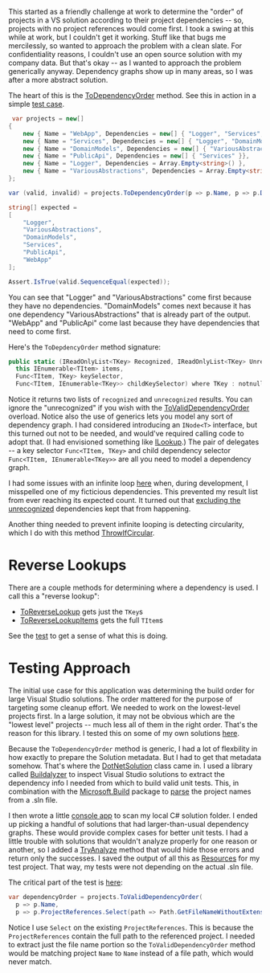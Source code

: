 This started as a friendly challenge at work to determine the "order" of projects in a VS solution according to their project dependencies -- so, projects with no project references would come first. I took a swing at this while at work, but I couldn't get it working. Stuff like that bugs me mercilessly, so wanted to approach the problem with a clean slate. For confidentiality reasons, I couldn't use an open source solution with my company data. But that's okay -- as I wanted to approach the problem generically anyway. Dependency graphs show up in many areas, so I was after a more abstract solution.

The heart of this is the [ToDependencyOrder](https://github.com/adamfoneil/Dependencies/blob/master/Dependency.Abstractions/Extensions.cs#L5) method. See this in action in a simple [test case](https://github.com/adamfoneil/Dependencies/blob/master/Testing/DependencyCases.cs#L9).

```csharp
 var projects = new[]
{
    new { Name = "WebApp", Dependencies = new[] { "Logger", "Services", "DomainModels" }},
    new { Name = "Services", Dependencies = new[] { "Logger", "DomainModels" }},
    new { Name = "DomainModels", Dependencies = new[] { "VariousAbstractions" }},
    new { Name = "PublicApi", Dependencies = new[] { "Services" }},
    new { Name = "Logger", Dependencies = Array.Empty<string>() },
    new { Name = "VariousAbstractions", Dependencies = Array.Empty<string>() }
};

var (valid, invalid) = projects.ToDependencyOrder(p => p.Name, p => p.Dependencies);

string[] expected =
[
    "Logger",
    "VariousAbstractions",
    "DomainModels",
    "Services",
    "PublicApi",
    "WebApp"
];

Assert.IsTrue(valid.SequenceEqual(expected));
```
You can see that "Logger" and "VariousAbstractions" come first because they have no dependencies. "DomainModels" comes next because it has one dependency "VariousAbstractions" that is already part of the output. "WebApp" and "PublicApi" come last because they have dependencies that need to come first.

Here's the `ToDepdencyOrder` method signature:

```csharp
public static (IReadOnlyList<TKey> Recognized, IReadOnlyList<TKey> Unrecognized) ToDependencyOrder<TItem, TKey>(
  this IEnumerable<TItem> items,
  Func<TItem, TKey> keySelector,
  Func<TItem, IEnumerable<TKey>> childKeySelector) where TKey : notnull
```
Notice it returns two lists of `recognized` and `unrecognized` results. You can ignore the "unrecognized" if you wish with the [ToValidDependencyOrder](https://github.com/adamfoneil/Dependencies/blob/master/Dependency.Abstractions/Extensions.cs#L51) overload. Notice also the use of generics lets you model any sort of dependency graph. I had considered introducing an `INode<T>` interface, but this turned out not to be needed, and would've required calling code to adopt that. (I had envisioned something like [ILookup](https://learn.microsoft.com/en-us/dotnet/api/system.linq.ilookup-2?view=net-8.0).) The pair of delegates -- a key selector `Func<TItem, TKey>` and child dependency selector `Func<TItem, IEnumerable<TKey>>` are all you need to model a dependency graph.

I had some issues with an infinite loop [here](https://github.com/adamfoneil/Dependencies/blob/master/Dependency.Abstractions/Extensions.cs#L23) when, during development, I misspelled one of my ficticious dependencies. This prevented my result list from ever reaching its expected count. It turned out that [excluding the unrecognized](https://github.com/adamfoneil/Dependencies/blob/master/Dependency.Abstractions/Extensions.cs#L27) dependencies kept that from happening.

Another thing needed to prevent infinite looping is detecting circularity, which I do with this method [ThrowIfCircular](https://github.com/adamfoneil/Dependencies/blob/master/Dependency.Abstractions/Extensions.cs#L80).

# Reverse Lookups
There are a couple methods for determining where a dependency is used. I call this a "reverse lookup":
- [ToReverseLookup](https://github.com/adamfoneil/Dependencies/blob/master/Dependency.Abstractions/Extensions.cs#L63) gets just the `TKey`s
- [ToReverseLookupItems](https://github.com/adamfoneil/Dependencies/blob/master/Dependency.Abstractions/Extensions.cs#L57) gets the full `TItem`s

See the [test](https://github.com/adamfoneil/Dependencies/blob/master/Testing/DependencyCases.cs#L67) to get a sense of what this is doing.

# Testing Approach
The initial use case for this application was determining the build order for large Visual Studio solutions. The order mattered for the purpose of targeting some cleanup effort. We needed to work on the lowest-level projects first. In a large solution, it may not be obvious which are the "lowest level" projects -- much less all of them in the right order. That's the reason for this library. I tested this on some of my own solutions [here](https://github.com/adamfoneil/Dependencies/blob/master/Testing/VSCases.cs#L16).

Because the `ToDependencyOrder` method is generic, I had a lot of flexbility in how exactly to prepare the Solution metadata. But I had to get that metadata somehow. That's where the [DotNetSolution](https://github.com/adamfoneil/Dependencies/blob/master/DotNet.Dependencies/DotNetSolution.cs) class came in. I used a library called [Buildalyzer](https://buildalyzer.netlify.app/) to inspect Visual Studio solutions to extract the dependency info I needed from which to build valid unit tests. This, in combination with the [Microsoft.Build](https://github.com/adamfoneil/Dependencies/blob/master/DotNet.Dependencies/DotNet.Dependencies.csproj#L11) package to [parse](https://github.com/adamfoneil/Dependencies/blob/master/DotNet.Dependencies/DotNetSolution.cs#L39) the project names from a .sln file.

I then wrote a little [console app](https://github.com/adamfoneil/Dependencies/blob/master/DotNet.Dependencies.CLI/Program.cs) to scan my local C# solution folder. I ended up picking a handful of solutions that had larger-than-usual dependency graphs. These would provide complex cases for better unit tests. I had a little trouble with solutions that wouldn't analyze properly for one reason or another, so I added a [TryAnalyze](https://github.com/adamfoneil/Dependencies/blob/master/DotNet.Dependencies/DotNetSolution.cs#L22) method that would hide those errors and return only the successes. I saved the output of all this as [Resources](https://github.com/adamfoneil/Dependencies/tree/master/Testing/Resources) for my test project. That way, my tests were not depending on the actual .sln file.

The critical part of the test is [here](https://github.com/adamfoneil/Dependencies/blob/master/Testing/VSCases.cs#L20-L22):

```csharp
var dependencyOrder = projects.ToValidDependencyOrder(
  p => p.Name, 
  p => p.ProjectReferences.Select(path => Path.GetFileNameWithoutExtension(path))).ToArray();
```

Notice I use `Select` on the existing `ProjectReferences`. This is because the `ProjectReferences` contain the full path to the referenced project. I needed to extract just the file name portion so the `ToValidDependencyOrder` method would be matching project `Name` to `Name` instead of a file path, which would never match.
